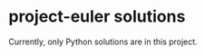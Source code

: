 project-euler solutions
=======================

Currently, only Python solutions are in this project.
